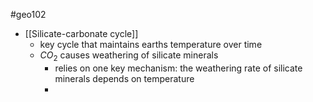 #geo102 
- [[Silicate-carbonate cycle]]
	- key cycle that maintains earths temperature over time
	- $CO_2$ causes weathering of silicate minerals
		- relies on one key mechanism: the weathering rate of silicate minerals depends on temperature
		- 

